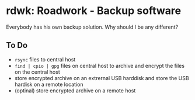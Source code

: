 # rdwk: Roadwork - Backup software

Everybody has his own backup solution.
Why should I be any different?

## To Do

* `rsync` files to central host
* `find | cpio | gpg` files on central host to archive and encrypt the files on the central host
* store encrypted archive on an extrernal USB harddisk and store the USB hardisk on a remote location
* (optinal) store encrypted archive on a remote host
